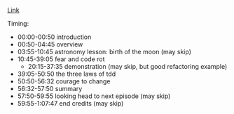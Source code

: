 [Link](https://www.safaribooksonline.com/videos/clean-code/9780134661742/9780134661742-CODE_01_05_01)

Timing:

- 00:00-00:50 introduction
- 00:50-04:45 overview
- 03:55-10:45 astronomy lesson: birth of the moon (may skip)
- 10:45-39:05 fear and code rot
    - 20:15-37:35 demonstration (may skip, but good refactoring example)
- 39:05-50:50 the three laws of tdd
- 50:50-56:32 courage to change
- 56:32-57:50 summary 
- 57:50-59:55 looking head to next episode (may skip)
- 59:55-1:07:47 end credits (may skip)
